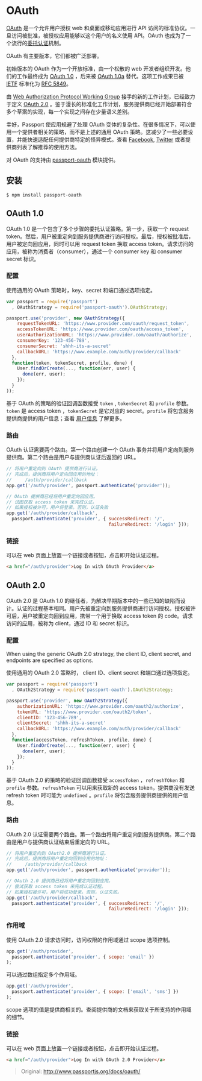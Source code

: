# OAuth

[OAuth](http://oauth.net/) 是一个允许用户授权 web 和桌面或移动应用进行 API 访问的标准协议。一旦访问被批准，被授权应用能够以这个用户的名义使用 API。OAuth 也成为了一个流行的[委托认证](http://hueniverse.com/2009/04/introducing-sign-in-with-twitter-oauth-style-connect/)机制。

OAuth 有主要版本，它们都被广泛部署。

初始版本的 OAuth 作为一个开放标准，由一个松散的 web 开发者组织开发。他们的工作最终成为 [OAuth 1.0](http://oauth.net/core/1.0/) ，后来被 [OAuth 1.0a](http://oauth.net/core/1.0a/) 替代。这项工作成果已被 [IETF](http://www.ietf.org/) 标准化为  [RFC 5849](http://tools.ietf.org/html/rfc5849)。

由 [Web Authorization Protocol Working Group](http://tools.ietf.org/wg/oauth/) 接手的新的工作计划，已经致力于定义 [OAuth 2.0](http://tools.ietf.org/html/rfc6749) 。鉴于漫长的标准化工作计划，服务提供商已经开始部署符合多个草案的实现，每一个实现之间存在少量语义差别。

幸好，Passport 使应用规避了处理 OAuth 变体的复杂性。在很多情况下，可以使用一个提供者相关的策略，而不是上述的通用 OAuth 策略。这减少了一些必要设置，并能快速适配任何提供商特定的怪异模式。查看 [Facebook](../Provider/1.Facebook.md), [Twitter](../Provider/2.Twitter.md) 或者提供商列表了解推荐的使用方法。

对 OAuth 的支持由  [passport-oauth](https://github.com/jaredhanson/passport-oauth)  模块提供。

## 安装

```shell
$ npm install passport-oauth
```

## OAuth 1.0

OAuth 1.0 是一个包含了多个步骤的委托认证策略。第一步，获取一个 request token。然后，用户被重定向到服务提供商进行访问授权。最后，授权被批准后，用户被定向回应用，同时可以用 request token 换取 access token。请求访问的应用，被称为消费者（consumer），通过一个 consumer key 和 consumer secret 标识。

### 配置

使用通用的 OAuth 策略时，key、secret 和端口通过选项指定。

```javascript
var passport = require('passport')
  , OAuthStrategy = require('passport-oauth').OAuthStrategy;

passport.use('provider', new OAuthStrategy({
    requestTokenURL: 'https://www.provider.com/oauth/request_token',
    accessTokenURL: 'https://www.provider.com/oauth/access_token',
    userAuthorizationURL: 'https://www.provider.com/oauth/authorize',
    consumerKey: '123-456-789',
    consumerSecret: 'shhh-its-a-secret'
    callbackURL: 'https://www.example.com/auth/provider/callback'
  },
  function(token, tokenSecret, profile, done) {
    User.findOrCreate(..., function(err, user) {
      done(err, user);
    });
  }
));
```

基于 OAuth 的策略的验证回调函数接受 `token` , `tokenSecret` 和 `profile` 参数。`token` 是 access token ，`tokenSecret` 是它对应的 secret。`profile` 将包含服务提供商提供的用户信息；查看  [用户信息](./6.UserProfile.md) 了解更多。

### 路由

OAuth 认证需要两个路由。第一个路由创建一个 OAuth 事务并将用户定向到服务提供商。第二个路由是用户与提供商认证后返回的 URL。

```javascript
// 将用户重定向到 OAuth 提供商进行认证。
// 完成后，提供商将用户定向回应用的地址：
//     /auth/provider/callback
app.get('/auth/provider', passport.authenticate('provider'));

// OAuth 提供商已经将用户重定向回应用。
// 试图获取 access token 来完成认证。
// 如果授权被许可，用户将登录。否则，认证失败
app.get('/auth/provider/callback',
  passport.authenticate('provider', { successRedirect: '/',
                                      failureRedirect: '/login' }));
```

### 链接

可以在  web 页面上放置一个链接或者按钮，点击即开始认证过程。

```html
<a href="/auth/provider">Log In with OAuth Provider</a>
```

## OAuth 2.0

OAuth 2.0 是 OAuth 1.0 的继任者，为解决早期版本中的一些已知的缺陷而设计。认证的过程基本相同。用户先被重定向到服务提供商进行访问授权。授权被许可后，用户被重定向回到应用，携带一个用于换取 access token 的 code。请求访问的应用，被称为 client，通过 ID 和 secret 标识。

### 配置

When using the generic OAuth 2.0 strategy, the client ID, client secret, and endpoints are specified as options.

使用通用的 OAuth 2.0 策略时， client ID、client secret 和端口通过选项指定。

```javascript
var passport = require('passport')
  , OAuth2Strategy = require('passport-oauth').OAuth2Strategy;

passport.use('provider', new OAuth2Strategy({
    authorizationURL: 'https://www.provider.com/oauth2/authorize',
    tokenURL: 'https://www.provider.com/oauth2/token',
    clientID: '123-456-789',
    clientSecret: 'shhh-its-a-secret'
    callbackURL: 'https://www.example.com/auth/provider/callback'
  },
  function(accessToken, refreshToken, profile, done) {
    User.findOrCreate(..., function(err, user) {
      done(err, user);
    });
  }
));
```

基于 OAuth 2.0 的策略的验证回调函数接受 `accessToken` ，`refreshTOken` 和 `profile` 参数。`refreshToken` 可以用来获取新的 access token，提供商没有发送 refresh token 时可能为 `undefined` 。`profile` 将包含服务提供商提供的用户信息。

### 路由

OAuth 2.0 认证需要两个路由。第一个路由将用户重定向到服务提供商。第二个路由是用户与提供商认证结束后重定向的 URL。

```javascript
// 将用户重定向到 OAuth2.0 提供商进行认证。
// 完成后，提供商将用户重定向回到应用的地址：
//     /auth/provider/callback
app.get('/auth/provider', passport.authenticate('provider'));

// OAuth 2.0 提供商已经将用户重定向回到应用。
// 尝试获取 access token 来完成认证过程。
// 如果授权被许可，用户将成功登录。否则，认证失败。
app.get('/auth/provider/callback',
  passport.authenticate('provider', { successRedirect: '/',
                                      failureRedirect: '/login' }));
```

### 作用域

使用 OAuth 2.0 请求访问时，访问权限的作用域通过 scope 选项控制。

```javascript
app.get('/auth/provider',
  passport.authenticate('provider', { scope: 'email' })
);
```

可以通过数组指定多个作用域。

```javascript
app.get('/auth/provider',
  passport.authenticate('provider', { scope: ['email', 'sms'] })
);
```

scope 选项的值是提供商相关的。查阅提供商的文档来获取关于所支持的作用域的细节。

### 链接

可以在  web 页面上放置一个链接或者按钮，点击即开始认证过程。

```html
<a href="/auth/provider">Log In with OAuth 2.0 Provider</a>
```
> Original: http://www.passportjs.org/docs/oauth/

